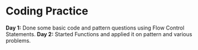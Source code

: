 # Coding Practice

**Day 1:** Done some basic code and pattern questions using Flow Control Statements.
**Day 2:** Started Functions and applied it on pattern and various problems.
